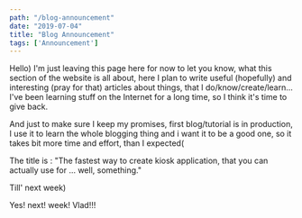 ```yaml
---
path: "/blog-announcement"
date: "2019-07-04"
title: "Blog Announcement"
tags: ['Announcement']
---
```


Hello) I'm just leaving this page here for now to let you know, what this section of the website is all about, here I plan to write useful (hopefully) and interesting (pray for that) articles about things, that I do/know/create/learn... I've been learning stuff on the Internet for a long time, so I think it's time to give back.

And just to make sure I keep my promises, first blog/tutorial is in production, I use it to learn the whole blogging thing and i want it to be a good one, so it takes bit more time and effort, than I expected(

The title is : "The fastest way to create kiosk application, that you can actually use for ... well, something."

Till' next week) 

Yes! next! week! Vlad!!!